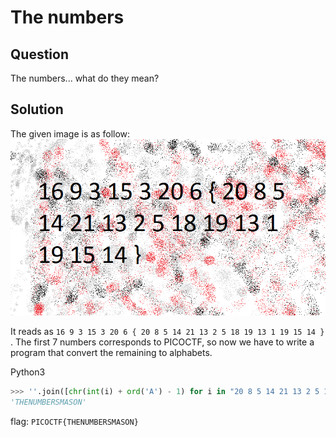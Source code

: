 # The numbers


## Question
The numbers... what do they mean?


## Solution
The given image is as follow:
![alt text](https://github.com/aiyayayaya/ctf-writeup/blob/master/picoCTF%202019/Cryptography/The%20numbers/img/the_numbers.png)

It reads as `16 9 3 15 3 20 6 { 20 8 5 14 21 13 2 5 18 19 13 1 19 15 14 }` .
The first 7 numbers corresponds to PICOCTF, so now we have to write a program that convert the remaining to alphabets.


Python3
```python
>>> ''.join([chr(int(i) + ord('A') - 1) for i in "20 8 5 14 21 13 2 5 18 19 13 1 19 15 14".split(' ')])
'THENUMBERSMASON'
```
flag: `PICOCTF{THENUMBERSMASON}`

